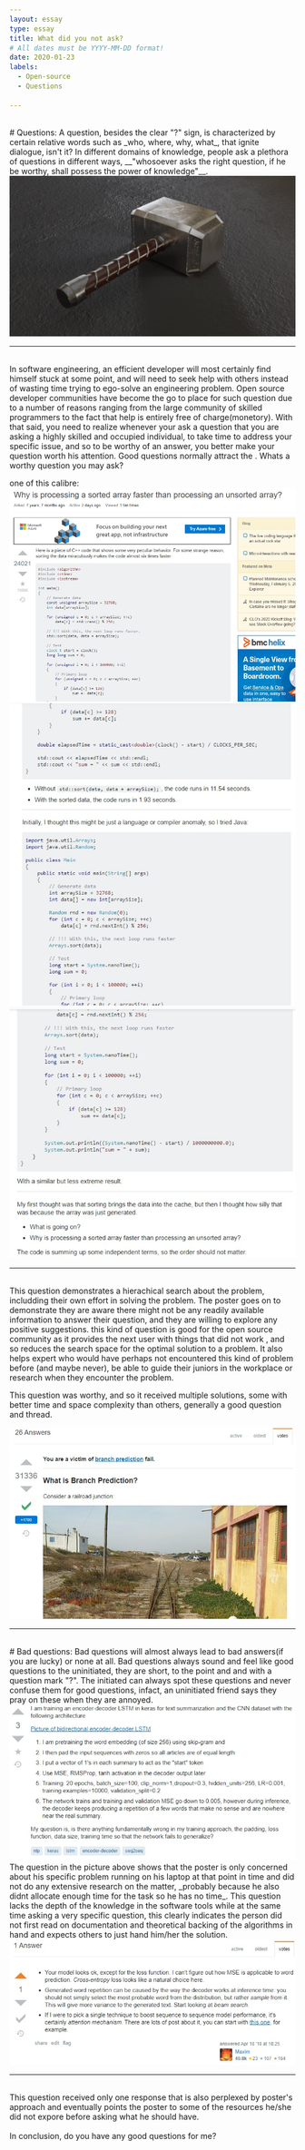 ```yaml
---
layout: essay
type: essay
title: What did you not ask?
# All dates must be YYYY-MM-DD format!
date: 2020-01-23
labels:
  - Open-source
  - Questions
  
---
```

<br>
# Questions:
A question, besides the clear "?" sign, is characterized by certain relative words such as _who, where, why, what_, that ignite dialogue, isn't it? In different domains of knowledge, people ask a plethora of questions in different ways, __"whosoever asks the right question, if he be worthy, shall possess the power of knowledge"__.<br>

<img class="ui medium left square floated image" src="../images/thor.jpg">

---
<br>
In software engineering, an efficient developer will most certainly find himself stuck at some point, and will need to seek help with others instead of wasting time trying to ego-solve an engineering problem. Open source developer communities have become the go to place for such question due to a number of reasons ranging from the large community of skilled programmers to the fact that help is entirely free of charge(monetory). With that said, you need to realize whenever your ask a question that you are asking a highly skilled and occupied individual, to take time to address your specific issue, and so to be worthy of an answer, you better make your question worth his attention. Good questions normally attract the . Whats a worthy question you may ask?<br>

one of this calibre:<br>
<img class="ui medium left square floated image" src="../images/goodQ1.jpg">
<img class="ui medium left square floated image" src="../images/goodQ2.jpg">
<img class="ui medium left square floated image" src="../images/goodQ3.jpg">

---
<br>
This question demonstrates a hierachical search about the problem, includding their own effort in solving the problem. The poster goes on to demonstrate they are aware there might not be any readily available information to answer their question, and they are willing to explore any positive suggestions. this kind of question is good for the open source community as it provides the next user with things that did not work , and so reduces the search space for the optimal solution to a problem. It also helps expert who would have perhaps not encountered this kind of problem before (and maybe never), be able to guide their juniors in the workplace or research when they encounter the problem.<br>

This question was worthy, and so it received multiple solutions, some with better time and space complexity than others, generally a good question and thread.<br>

<img class="ui medium left square floated image" src="../images/goodQ_A.jpg">

---
<br>
# Bad questions:
Bad questions will almost always lead to bad answers(if you are lucky) or none at all. Bad questions always sound and feel like good questions to the uninitiated, they are short, to the point and and with a question mark "?". The initiated can always spot these questions and never confuse them for good questions, infact, an uninitiated friend says they pray on these when they are annoyed. <br>

<img class="ui medium left square floated image" src="../images/badQ.jpg">

<br>
The question in the picture above shows that the poster is only concerned about his specific problem running on his laptop at that point in time and did not do any extensive research on the matter, _probably because he also didnt allocate enough time for the task so he has no time_. This question lacks the depth of the knowledge in the software tools while at the same time asking a very specific question, this clearly indicates the person did not first read on documentation and theoretical backing of the algorithms in hand and expects others to just hand him/her the solution.

<img class="ui medium left square floated image" src="../images/badQ_A.jpg">

---
<br>
This question received only one response that is also perplexed by poster's approach and eventually points the poster to some of the resources he/she did not expore before asking what he should have.<br>
<br>
In conclusion, do you have any good questions for me?
